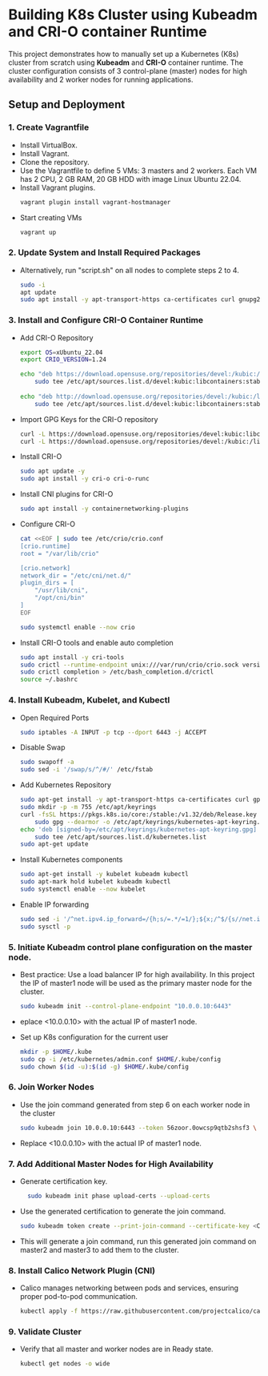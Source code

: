 # Building K8s Cluster using Kubeadm and CRI-O container Runtime
This project demonstrates how to manually set up a Kubernetes (K8s) cluster from scratch using **Kubeadm** and **CRI-O** container runtime. The cluster configuration consists of 3 control-plane (master) nodes for high availability and 2 worker nodes for running applications.

## Setup and Deployment
### 1. Create Vagrantfile
- Install VirtualBox.
- Install Vagrant.
- Clone the repository.
- Use the Vagrantfile to define 5 VMs: 3 masters and 2 workers. Each VM has 2 CPU, 2 GB RAM, 20 GB HDD with image Linux Ubuntu 22.04.
- Install Vagrant plugins.
  ```bash
  vagrant plugin install vagrant-hostmanager
- Start creating VMs
  ```bash
  vagrant up

### 2. Update System and Install Required Packages
- Alternatively, run "script.sh" on all nodes to complete steps 2 to 4.
  
  ```bash
  sudo -i
  apt update
  sudo apt install -y apt-transport-https ca-certificates curl gnupg2 software-properties-common

### 3. Install and Configure CRI-O Container Runtime
- Add CRI-O Repository
  ```bash
  export OS=xUbuntu_22.04
  export CRIO_VERSION=1.24
  
  echo "deb https://download.opensuse.org/repositories/devel:/kubic:/libcontainers:/stable/$OS/ /" | \
      sudo tee /etc/apt/sources.list.d/devel:kubic:libcontainers:stable.list
    
  echo "deb http://download.opensuse.org/repositories/devel:/kubic:/libcontainers:/stable:/cri-o:/$CRIO_VERSION/$OS/ /" | \
      sudo tee /etc/apt/sources.list.d/devel:kubic:libcontainers:stable:cri-o:$CRIO_VERSION.list

- Import GPG Keys for the CRI-O repository
  ```bash
  curl -L https://download.opensuse.org/repositories/devel:kubic:libcontainers:stable:cri-o:$CRIO_VERSION/$OS/Release.key | sudo apt-key add -
  curl -L https://download.opensuse.org/repositories/devel:/kubic:/libcontainers:/stable/$OS/Release.key | sudo apt-key add -

- Install CRI-O
  ```bash
  sudo apt update -y
  sudo apt install -y cri-o cri-o-runc

- Install CNI plugins for CRI-O
  ```bash
  sudo apt install -y containernetworking-plugins

- Configure CRI-O
  ```bash
  cat <<EOF | sudo tee /etc/crio/crio.conf
  [crio.runtime]
  root = "/var/lib/crio"
  
  [crio.network]
  network_dir = "/etc/cni/net.d/"
  plugin_dirs = [
      "/usr/lib/cni",
      "/opt/cni/bin"
  ]
  EOF
  
  sudo systemctl enable --now crio
  
- Install CRI-O tools and enable auto completion
  ```bash
  sudo apt install -y cri-tools
  sudo crictl --runtime-endpoint unix:///var/run/crio/crio.sock version
  sudo crictl completion > /etc/bash_completion.d/crictl
  source ~/.bashrc

### 4. Install Kubeadm, Kubelet, and Kubectl
- Open Required Ports
  ```bash
  sudo iptables -A INPUT -p tcp --dport 6443 -j ACCEPT

- Disable Swap
  ```bash
  sudo swapoff -a
  sudo sed -i '/swap/s/^/#/' /etc/fstab

- Add Kubernetes Repository
  ```bash
  sudo apt-get install -y apt-transport-https ca-certificates curl gpg
  sudo mkdir -p -m 755 /etc/apt/keyrings
  curl -fsSL https://pkgs.k8s.io/core:/stable:/v1.32/deb/Release.key | \
      sudo gpg --dearmor -o /etc/apt/keyrings/kubernetes-apt-keyring.gpg
  echo 'deb [signed-by=/etc/apt/keyrings/kubernetes-apt-keyring.gpg] https://pkgs.k8s.io/core:/stable:/v1.32/deb/ /' | \
      sudo tee /etc/apt/sources.list.d/kubernetes.list
  sudo apt-get update

- Install Kubernetes components
  ```bash
  sudo apt-get install -y kubelet kubeadm kubectl
  sudo apt-mark hold kubelet kubeadm kubectl
  sudo systemctl enable --now kubelet

- Enable IP forwarding
  ```bash
  sudo sed -i '/^net.ipv4.ip_forward=/{h;s/=.*/=1/};${x;/^$/{s//net.ipv4.ip_forward=1/;H};x}' /etc/sysctl.conf
  sudo sysctl -p

### 5. Initiate Kubeadm control plane configuration on the master node.
- Best practice: Use a load balancer IP for high availability. In this project the IP of master1 node will be used as the primary master node for the cluster.
  ```bash
  sudo kubeadm init --control-plane-endpoint "10.0.0.10:6443"
- eplace <10.0.0.10> with the actual IP of master1 node.

- Set up K8s configuration for the current user
  ```bash
  mkdir -p $HOME/.kube
  sudo cp -i /etc/kubernetes/admin.conf $HOME/.kube/config
  sudo chown $(id -u):$(id -g) $HOME/.kube/config

### 6. Join Worker Nodes
- Use the join command generated from step 6 on each worker node in the cluster
  ```bash
  sudo kubeadm join 10.0.0.10:6443 --token 56zoor.0owcsp9qtb2shsf3 \ --discovery-token-ca-cert-hash sha256:23c1b5bab2e09d06c86ac1935f7c0922bbf129eedb109e6ee3bb585d19a8ee3c
- Replace <10.0.0.10> with the actual IP of master1 node.

### 7. Add Additional Master Nodes for High Availability  
- Generate certification key.
  ```bash
    sudo kubeadm init phase upload-certs --upload-certs
- Use the generated certification to generate the join command.
  ```bash
  sudo kubeadm token create --print-join-command --certificate-key <CERT_KEY>
- This will generate a join command, run this generated join command on master2 and master3 to add them to the cluster.

### 8. Install Calico Network Plugin (CNI)
- Calico manages networking between pods and services, ensuring proper pod-to-pod communication.
  ```bash
  kubectl apply -f https://raw.githubusercontent.com/projectcalico/calico/v3.25.0/manifests/calico.yaml

### 9. Validate Cluster  
- Verify that all master and worker nodes are in Ready state.
  ```bash
  kubectl get nodes -o wide
